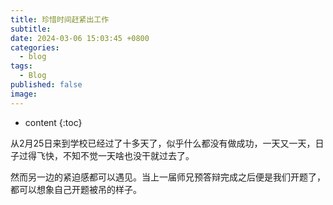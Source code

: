 ```yaml
---
title: 珍惜时间赶紧出工作
subtitle: 
date: 2024-03-06 15:03:45 +0800
categories:
  - blog
tags:
  - Blog
published: false
image:
---
```

* content
{:toc}

从2月25日来到学校已经过了十多天了，似乎什么都没有做成功，一天又一天，日子过得飞快，不知不觉一天啥也没干就过去了。

然而另一边的紧迫感都可以遇见。当上一届师兄预答辩完成之后便是我们开题了，都可以想象自己开题被吊的样子。
